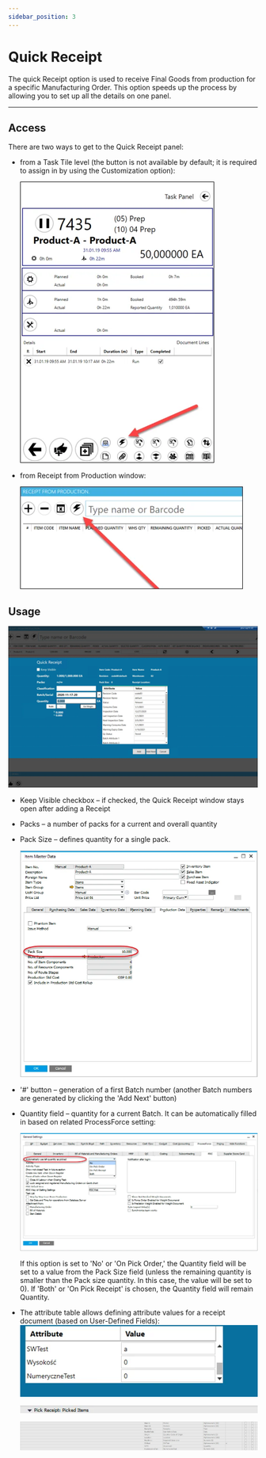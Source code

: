 ```yaml
---
sidebar_position: 3
---
```


# Quick Receipt

The quick Receipt option is used to receive Final Goods from production for a specific Manufacturing Order. This option speeds up the process by allowing you to set up all the details on one panel.

---

## Access

There are two ways to get to the Quick Receipt panel:

- from a Task Tile level (the button is not available by default; it is required to assign in by using the Customization option):

    ![Icon](./media/quick-receipt/quick-receipt.webp)
- from Receipt from Production window:

    ![From Receipt from Production](./media/quick-receipt/pdc-from-rfp.webp)

## Usage

![Quick Receipt Form](./media/quick-receipt/quick-receipt-form.webp)

- Keep Visible checkbox – if checked, the Quick Receipt window stays open after adding a Receipt
- Packs – a number of packs for a current and overall quantity
- Pack Size – defines quantity for a single pack.

    ![Pack Size](./media/quick-receipt/pack-size.webp)
- '#' button – generation of a first Batch number (another Batch numbers are generated by clicking the 'Add Next' button)
- Quantity field – quantity for a current Batch. It can be automatically filled in based on related ProcessForce setting:

    ![Quantity Field](./media/quick-receipt/quantity-field.webp)

    If this option is set to 'No' or 'On Pick Order,' the Quantity field will be set to a value from the Pack Size field (unless the remaining quantity is smaller than the Pack size quantity. In this case, the value will be set to 0). If 'Both' or 'On Pick Receipt' is chosen, the Quantity field will remain Quantity.
- The attribute table allows defining attribute values for a receipt document (based on User-Defined Fields):
    ![Attribute](./media/quick-receipt/attribute-1.webp)

    ![Attribute](./media/quick-receipt/attribute-2.webp)

    ![Attribute](./media/quick-receipt/attribute-3.webp)
